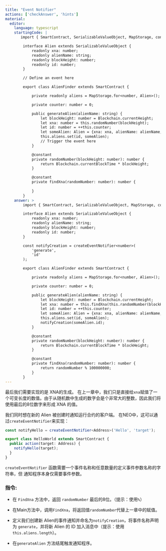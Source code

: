 ```yaml
---
title: "Event Notifier"
actions: ['checkAnswer', 'hints']
material: 
  editor:
    language: typescript
    startingCode: |
       import { SmartContract, SerializableValueObject, MapStorage, constant, Blockchain } from '@neo-one/smart-contract';

        interface Alien extends SerializableValueObject {
            readonly xna: number;
            readonly alienName: string;
            readonly blockHeight: number;
            readonly id: number;
        }

        // Define an event here

        export class AlienFinder extends SmartContract {

            private readonly aliens = MapStorage.for<number, Alien>();

            private counter: number = 0; 

            public generateAlien(alienName: string) {
                let blockHeight: number = Blockchain.currentHeight;
                let xna: number = this.randomNumber(blockHeight);
                let id: number = ++this.counter;
                let someAlien: Alien = {xna: xna, alienName: alienName, blockHeight: blockHeight, id: id};
                this.aliens.set(id, someAlien);
                // Trigger the event here
            }

            @constant
            private randomNumber(blockHeight: number): number {
                return Blockchain.currentBlockTime * blockHeight;
            }

            @constant
            private findXna(randomNumber: number): number {
                
            }
        }
    answer: > 
        import { SmartContract, SerializableValueObject, MapStorage, constant, Blockchain, createEventNotifier } from '@neo-one/smart-contract';

        interface Alien extends SerializableValueObject {
            readonly xna: number;
            readonly alienName: string;
            readonly blockHeight: number;
            readonly id: number;
        }

        const notifyCreation = createEventNotifier<number>(
            'generate',
            'id'
        );

        export class AlienFinder extends SmartContract {

            private readonly aliens = MapStorage.for<number, Alien>();

            private counter: number = 0; 

            public generateAlien(alienName: string) {
                let blockHeight: number = Blockchain.currentHeight;
                let xna: number = this.findXna(this.randomNumber(blockHeight));
                let id: number = ++this.counter;
                let someAlien: Alien = {xna: xna, alienName: alienName, blockHeight: blockHeight, id: id};
                this.aliens.set(id, someAlien);
                notifyCreation(someAlien.id);
            }

            @constant
            private randomNumber(blockHeight: number): number {
                return Blockchain.currentBlockTime * blockHeight;
            }

            @constant
            private findXna(randomNumber: number): number {
                return randomNumber % 100000000;
            }
        }
---
```


最后我们需要实现的是 XNA的生成。
在上一章中，我们只是直接给`xna`赋值了一个可变长度的数值。由于从随机数中生成的数字会是个非常大的整数，因此我们将使用最后的8位数字来形成 XNA 的值。 

我们同时想在新的 Alien 被创建时通知运行合约的客户端。 在NEO中，这可以通过`createEventNotifier`来实现：

```typescript
const notifyHello = createEventNotifier<Address>('Hello', 'target');

export class HelloWorld extends SmartContract {
  public action(target: Address) {
    notifyHello(target);
  }
}
```

 `createEventNotifier` 函数需要一个事件名称和任意数量的定义事件参数名称的字符串，但 通知程序本身仅需要事件参数。

### 指令: 

- 在 `FindXna` 方法中，返回 `randomNumber` 最后的8位。（提示：使用`%`）

- 在Main方法中，调用`FindXna`，将返回值`randomNumber`代替上一章中的赋值。

- 定义我们创建新 Alien的事件通知并命名为`notifyCreation`，将事件名称声明为 `generate`，并将新 Alien 的 ID 加入消息中（提示：使用`this.aliens.length`）。

- 在`generateAlien` 方法结尾触发通知程序。
